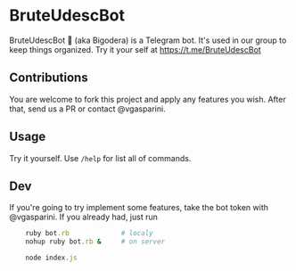 # BruteUdescBot
BruteUdescBot :balloon: (aka Bigodera) is a Telegram bot. It's used in our group to keep things organized. Try it your self at https://t.me/BruteUdescBot

## Contributions
You are welcome to fork this project and apply any features you wish. After that, send us a PR or contact @vgasparini.

## Usage

Try it yourself. Use `/help` for list all of commands.

## Dev

If you're going to try implement some features, take the bot token with @vgasparini.
If you already had, just run

```ruby
    ruby bot.rb             # localy   
    nohup ruby bot.rb &     # on server
```
```node.js
    node index.js
```
